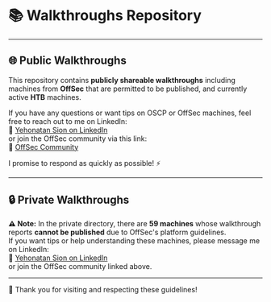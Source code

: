 # 📚 Walkthroughs Repository

---

## 🌐 Public Walkthroughs

This repository contains **publicly shareable walkthroughs** including machines from **OffSec** that are permitted to be published, and currently active **HTB** machines.

If you have any questions or want tips on OSCP or OffSec machines, feel free to reach out to me on LinkedIn:  
🔗 [Yehonatan Sion on LinkedIn](https://www.linkedin.com/in/yehonatan-sion-29213b334)  
or join the OffSec community via this link:  
🔗 [OffSec Community](https://www.offensive-security.com/community/)

I promise to respond as quickly as possible! ⚡

---

## 🔒 Private Walkthroughs

**⚠️ Note:** In the private directory, there are **59 machines** whose walkthrough reports **cannot be published** due to OffSec's platform guidelines.  
If you want tips or help understanding these machines, please message me on LinkedIn:  
🔗 [Yehonatan Sion on LinkedIn](https://www.linkedin.com/in/yehonatan-sion-29213b334)  
or join the OffSec community linked above.

---

🙏 Thank you for visiting and respecting these guidelines!
